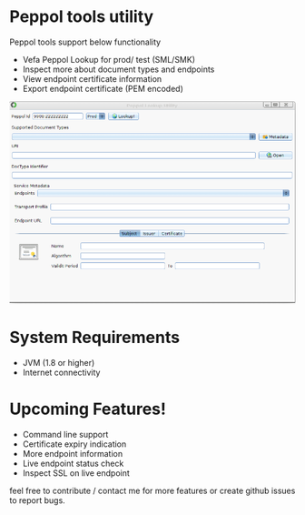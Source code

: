 # Peppol tools utility

Peppol tools support below functionality

  - Vefa Peppol Lookup for prod/ test (SML/SMK)
  - Inspect more about document types and endpoints
  - View endpoint certificate information
  - Export endpoint certificate (PEM encoded)

[![N|Solid](https://github.com/kdkanishka/peppol-tools/raw/master/screenshots/demo.gif)](https://nodesource.com/products/nsolid)

# System Requirements

  - JVM (1.8 or higher)
  - Internet connectivity

# Upcoming Features!

  - Command line support
  - Certificate expiry indication
  - More endpoint information
  - Live endpoint status check
  - Inspect SSL on live endpoint

feel free to contribute / contact me for more features or create github issues to report bugs.


